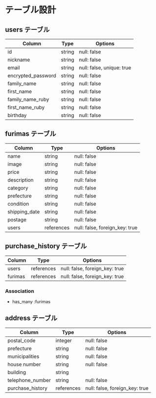 # テーブル設計

## users テーブル

| Column             | Type   | Options                   |
| ------------------ | ------ | ------------------------- |
| id                 | string | null: false               |
| nickname           | string | null: false               |
| email              | string | null: false, unique: true |
| encrypted_password | string | null: false               |
| family_name        | string | null: false               |
| first_name         | string | null: false               |
| family_name_ruby   | string | null: false               |
| first_name_ruby    | string | null: false               |
| birthday           | string | null: false               |


## furimas テーブル

| Column        | Type       | Options                        |
| ------------- | ---------- | ------------------------------ |
| name          | string     | null: false                    |
| image         | string     | null: false                    |
| price         | string     | null: false                    |
| description   | string     | null: false                    |
| category      | string     | null: false                    |
| prefecture    | string     | null: false                    |
| condition     | string     | null: false                    |
| shipping_date | string     | null: false                    |
| postage       | string     | null: false                    |
| users         | references | null: false, foreign_key: true |


## purchase_history テーブル

| Column    | Type       | Options                        |
| --------- | ---------- | ------------------------------ |
| users     | references | null: false, foreign_key: true |
| furimas   | references | null: false, foreign_key: true |

### Association

- has_many :furimas


## address テーブル

| Column           | Type       | Options                        |
| ---------------- | ---------- | ------------------------------ |
| postal_code      | integer    | null: false                    |
| prefecture       | string     | null: false                    |
| municipalities   | string     | null: false                    |
| house number     | string     | null: false                    |
| building         | string     |                                |
| telephone_number | string     | null: false                    |
| purchase_history | references | null: false, foreign_key: true |